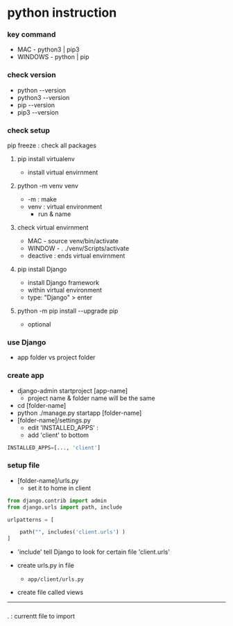 ﻿# python instruction### key command- MAC - python3 | pip3- WINDOWS - python | pip### check version- python --version- python3 --version- pip --version- pip3 --version### check setup pip freeze : check all packages1. pip install virtualenv	- install virtual envirnment2. python -m venv venv    - -m : make    - venv : virtual environment		- run & name3. check virtual envirnment	- MAC - source venv/bin/activate	- WINDOW - . ./venv/Scripts/activate	- deactive : ends virtual envirnment4. pip install Django	- install Django framework	- within virtual environment	- type: "Django" > enter5. python -m pip install --upgrade pip	- optional### use Django- app folder vs project folder### create app- django-admin startproject [app-name]	- project name & folder name will be the same- cd [folder-name]- python ./manage.py startapp [folder-name]- [folder-name]/settings.py	- edit 'INSTALLED_APPS' : 	- add 'client' to bottom```pythonINSTALLED_APPS=[..., 'client']```### setup file- [folder-name]/urls.py	- set it to home in client``` pythonfrom django.contrib import adminfrom django.urls import path, includeurlpatterns = [	path("", includes('client.urls') )]```- 'include' tell Django to look for certain file 'client.urls'- create urls.py in file	- `app/client/urls.py` - create file called views---### . : currentt file to import